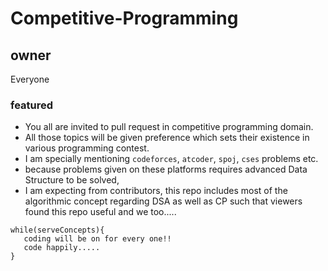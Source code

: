 # Competitive-Programming

## owner
Everyone

### featured
- You all are invited to pull request in competitive programming domain.
- All those topics will be given preference which sets their existence in various programming contest.
- I am specially mentioning `codeforces`, `atcoder`, `spoj`, `cses` problems etc.
- because problems given on these platforms requires advanced Data Structure to be solved,
- I am expecting from contributors, this repo includes most of the algorithmic concept regarding DSA as well as CP such that viewers found this repo useful and we too.....

```
while(serveConcepts){
   coding will be on for every one!!
   code happily.....
}
```

